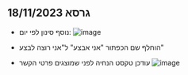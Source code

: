 ## גרסא 18/11/2023
- נוסף סינון לפי יום:
![image](https://github.com/noam-honig/trempim/assets/16635859/52e4fb88-95e3-49f2-9579-40f38f94333d)

- הוחלף שם הכפתור "אני אבצע" ל"אני רוצה לבצע"
- עודכן טקסט הנחיה לפני שמוצגים פרטי הקשר
  ![image](https://github.com/noam-honig/trempim/assets/16635859/e8f81094-5e93-4af8-89f3-35fc5e0cb52a)


